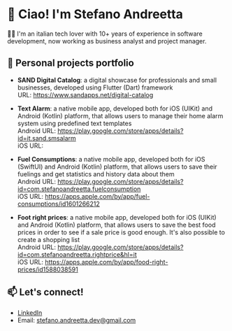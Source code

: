# 👋 Ciao! I'm Stefano Andreetta

👨‍💻 I'm an italian tech lover with 10+ years of experience in software development, now working as business analyst and project manager.

## 💼 Personal projects portfolio

- **SAND Digital Catalog**: a digital showcase for professionals and small businesses, developed using Flutter (Dart) framework  
  URL: https://www.sandapps.net/digital-catalog

- **Text Alarm**: a native mobile app, developed both for iOS (UIKit) and Android (Kotlin) platform, that allows users to manage their home alarm system using predefined text templates  
  Android URL: https://play.google.com/store/apps/details?id=it.sand.smsalarm  
  iOS URL: 

- **Fuel Consumptions**: a native mobile app, developed both for iOS (SwiftUI) and Android (Kotlin) platform, that allows users to save their fuelings and get statistics and history data about them  
  Android URL: https://play.google.com/store/apps/details?id=com.stefanoandreetta.fuelconsumption  
  iOS URL: https://apps.apple.com/by/app/fuel-consumptions/id1601266212

- **Foot right prices**: a native mobile app, developed both for iOS (UIKit) and Android (Kotlin) platform, that allows users to save the best food prices in order to see if a sale price is good enough. It's also possible to create a shopping list  
  Android URL: https://play.google.com/store/apps/details?id=com.stefanoandreetta.rightprice&hl=it  
  iOS URL: https://apps.apple.com/by/app/food-right-prices/id1588038591


## 📫 Let's connect!
- [LinkedIn](https://www.linkedin.com/in/stefano-andreetta/)
- Email: stefano.andreetta.dev@gmail.com
